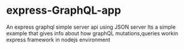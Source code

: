 # express-GraphQL-app
An express graphql simple server api using JSON server 
Its a simple example that gives info about how graphQL mutations,queries workin express framework in nodejs environment
